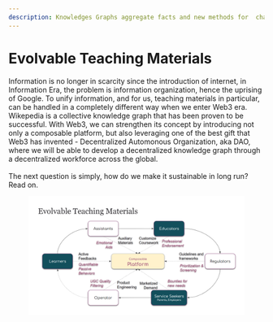```yaml
---
description: Knowledges Graphs aggregate facts and new methods for  challenges
---
```


# Evolvable Teaching Materials

Information is no longer in scarcity since the introduction of internet, in Information Era, the problem is information organization, hence the uprising of Google. To unify information, and for us, teaching materials in particular, can be handled in a completely different way when we enter Web3 era. Wikepedia is a collective knowledge graph that has been proven to be successful. With Web3, we can strengthen its concept by introducing not only a composable platform, but also leveraging one of the best gift that Web3 has invented - Decentralized Automonous Organization, aka DAO, where we will be able to develop a decentralized knowledge graph through a decentralized workforce across the global. \
\
The next question is simply, how do we make it sustainable in long run? Read on.

<figure><img src="../../../.gitbook/assets/image (3).png" alt=""><figcaption></figcaption></figure>
